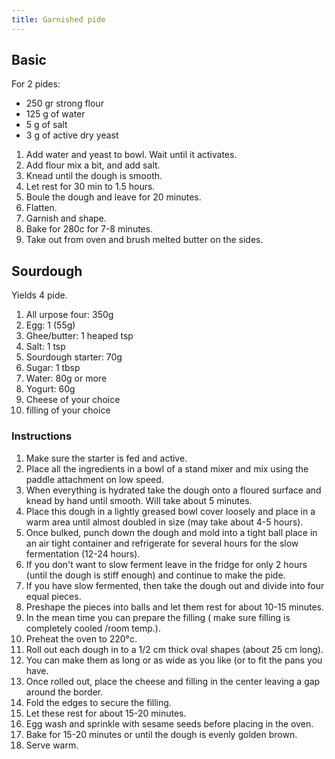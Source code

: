 ```yaml
---
title: Garnished pide
---
```


## Basic

For 2 pides:

- 250 gr strong flour
- 125 g of water
- 5 g of salt
- 3 g of active dry yeast

1. Add water and yeast to bowl. Wait until it activates.
1. Add flour mix a bit, and add salt.
1. Knead until the dough is smooth.
1. Let rest for 30 min to 1.5 hours.
1. Boule the dough and leave for 20 minutes.
1. Flatten.
1. Garnish and shape.
1. Bake for 280c for 7-8 minutes.
1. Take out from oven and brush melted butter on the sides.

## Sourdough

Yields 4 pide.

1. All urpose four: 350g
1. Egg: 1 (55g)
1. Ghee/butter: 1 heaped tsp
1. Salt: 1 tsp
1. Sourdough starter: 70g
1. Sugar: 1 tbsp
1. Water: 80g or more
1. Yogurt: 60g
1. Cheese of your choice
1. filling of your choice

### Instructions

1. Make sure the starter is fed and active.
1. Place all the ingredients in a bowl of a stand mixer and mix using the paddle attachment on low speed.
1. When everything is hydrated take the dough onto a floured surface and knead by hand until smooth. Will take about 5 minutes.
1. Place this dough in a lightly greased bowl cover loosely and place in a warm area until almost doubled in size (may take about 4-5 hours).
1. Once bulked, punch down the dough and mold into a tight ball place in an air tight container and refrigerate for several hours for the slow fermentation (12-24 hours).
1. If you don't want to slow ferment leave in the fridge for only 2 hours (until the dough is stiff enough) and continue to make the pide.
1. If you have slow fermented, then take the dough out and divide into four equal pieces.
1. Preshape the pieces into balls and let them rest for about 10-15 minutes.
1. In the mean time you can prepare the filling ( make sure filling is completely cooled /room temp.).
1. Preheat the oven to 220°c.
1. Roll out each dough in to a 1/2 cm thick oval shapes (about 25 cm long).
1. You can make them as long or as wide as you like (or to fit the pans you have.
1. Once rolled out, place the cheese and filling in the center leaving a gap around the border.
1. Fold the edges to secure the filling.
1. Let these rest for about 15-20 minutes.
1. Egg wash and sprinkle with sesame seeds before placing in the oven.
1. Bake for 15-20 minutes or until the dough is evenly golden brown.
1. Serve warm.
